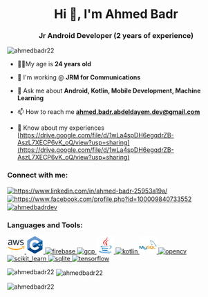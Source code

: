 <h1 align="center">Hi 👋, I'm Ahmed Badr</h1>
<h3 align="center">Jr Android Developer (2 years of experience)</h3>

<p align="left"> <img src="https://komarev.com/ghpvc/?username=ahmedbadr22&label=Profile%20views&color=0e75b6&style=flat" alt="ahmedbadr22" /> </p>

- 🧍🏻My age is **24 years old**

- 🏢 I'm working @ **JRM for Communications**

- 💬 Ask me about **Android, Kotlin, Mobile Development, Machine Learning**

- 📫 How to reach me **ahmed.badr.abdeldayem.dev@gmail.com**

- 📄 Know about my experiences [https://drive.google.com/file/d/1wLa4spDH6egqdrZB-AszL7XECP6vK_oQ/view?usp=sharing](https://drive.google.com/file/d/1wLa4spDH6egqdrZB-AszL7XECP6vK_oQ/view?usp=sharing)

<h3 align="left">Connect with me:</h3>
<p align="left">
<a href="https://linkedin.com/in/https://www.linkedin.com/in/ahmed-badr-25953a19a/" target="blank"><img align="center" src="https://raw.githubusercontent.com/rahuldkjain/github-profile-readme-generator/master/src/images/icons/Social/linked-in-alt.svg" alt="https://www.linkedin.com/in/ahmed-badr-25953a19a/" height="30" width="40" /></a>
<a href="https://fb.com/https://www.facebook.com/profile.php?id=100009840733552" target="blank"><img align="center" src="https://raw.githubusercontent.com/rahuldkjain/github-profile-readme-generator/master/src/images/icons/Social/facebook.svg" alt="https://www.facebook.com/profile.php?id=100009840733552" height="30" width="40" /></a>
<a href="https://www.leetcode.com/ahmedbadrdev" target="blank"><img align="center" src="https://raw.githubusercontent.com/rahuldkjain/github-profile-readme-generator/master/src/images/icons/Social/leet-code.svg" alt="ahmedbadrdev" height="30" width="40" /></a>
</p>

<h3 align="left">Languages and Tools:</h3>
<p align="left"> <a href="https://aws.amazon.com" target="_blank" rel="noreferrer"> <img src="https://raw.githubusercontent.com/devicons/devicon/master/icons/amazonwebservices/amazonwebservices-original-wordmark.svg" alt="aws" width="40" height="40"/> </a> <a href="https://www.w3schools.com/cpp/" target="_blank" rel="noreferrer"> <img src="https://raw.githubusercontent.com/devicons/devicon/master/icons/cplusplus/cplusplus-original.svg" alt="cplusplus" width="40" height="40"/> </a> <a href="https://firebase.google.com/" target="_blank" rel="noreferrer"> <img src="https://www.vectorlogo.zone/logos/firebase/firebase-icon.svg" alt="firebase" width="40" height="40"/> </a> <a href="https://cloud.google.com" target="_blank" rel="noreferrer"> <img src="https://www.vectorlogo.zone/logos/google_cloud/google_cloud-icon.svg" alt="gcp" width="40" height="40"/> </a> <a href="https://www.java.com" target="_blank" rel="noreferrer"> <img src="https://raw.githubusercontent.com/devicons/devicon/master/icons/java/java-original.svg" alt="java" width="40" height="40"/> </a> <a href="https://kotlinlang.org" target="_blank" rel="noreferrer"> <img src="https://www.vectorlogo.zone/logos/kotlinlang/kotlinlang-icon.svg" alt="kotlin" width="40" height="40"/> </a> <a href="https://www.mysql.com/" target="_blank" rel="noreferrer"> <img src="https://raw.githubusercontent.com/devicons/devicon/master/icons/mysql/mysql-original-wordmark.svg" alt="mysql" width="40" height="40"/> </a> <a href="https://opencv.org/" target="_blank" rel="noreferrer"> <img src="https://www.vectorlogo.zone/logos/opencv/opencv-icon.svg" alt="opencv" width="40" height="40"/> </a> <a href="https://scikit-learn.org/" target="_blank" rel="noreferrer"> <img src="https://upload.wikimedia.org/wikipedia/commons/0/05/Scikit_learn_logo_small.svg" alt="scikit_learn" width="40" height="40"/> </a> <a href="https://www.sqlite.org/" target="_blank" rel="noreferrer"> <img src="https://www.vectorlogo.zone/logos/sqlite/sqlite-icon.svg" alt="sqlite" width="40" height="40"/> </a> <a href="https://www.tensorflow.org" target="_blank" rel="noreferrer"> <img src="https://www.vectorlogo.zone/logos/tensorflow/tensorflow-icon.svg" alt="tensorflow" width="40" height="40"/> </a> </p>

<p><img align="left" src="https://github-readme-stats.vercel.app/api/top-langs?username=ahmedbadr22&show_icons=true&locale=en&layout=compact" alt="ahmedbadr22" /></p>

<p>&nbsp;<img align="center" src="https://github-readme-stats.vercel.app/api?username=ahmedbadr22&show_icons=true&locale=en" alt="ahmedbadr22" /></p>

<p><img align="center" src="https://github-readme-streak-stats.herokuapp.com/?user=ahmedbadr22&" alt="ahmedbadr22" /></p>
